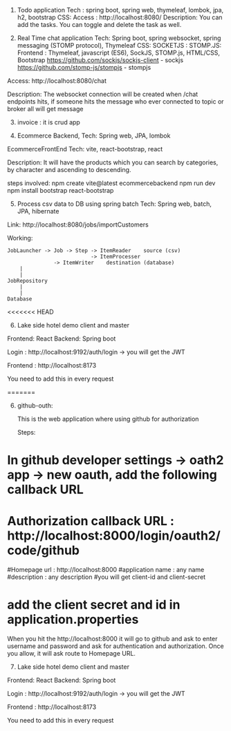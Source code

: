 1. Todo application
Tech : spring boot, spring web, thymeleaf, lombok, jpa, h2, bootstrap
CSS: <link href="https://cdn.jsdelivr.net/npm/bootstrap@5.3.3/dist/css/bootstrap.min.css" rel="stylesheet" integrity="sha384-QWTKZyjpPEjISv5WaRU9OFeRpok6YctnYmDr5pNlyT2bRjXh0JMhjY6hW+ALEwIH" crossorigin="anonymous">
Access : http://localhost:8080/
Description: You can add the tasks. You can toggle and delete the task as well.

3. Real Time chat application
Tech: Spring boot, spring websocket, spring messaging (STOMP protocol), Thymeleaf
CSS: <link href="https://cdn.jsdelivr.net/npm/bootstrap@5.3.3/dist/css/bootstrap.min.css" rel="stylesheet" integrity="sha384-QWTKZyjpPEjISv5WaRU9OFeRpok6YctnYmDr5pNlyT2bRjXh0JMhjY6hW+ALEwIH" crossorigin="anonymous">
SOCKETJS : <script src="https://cdn.jsdelivr.net/npm/sockjs-client@1/dist/sockjs.min.js"></script>
STOMP.JS: <script src="https://cdnjs.cloudflare.com/ajax/libs/stomp.js/2.3.1/stomp.min.js"></script>
Frontend : Thymeleaf, javascript (ES6), SockJS, STOMP.js, HTML/CSS, Bootstrap
https://github.com/sockjs/sockjs-client - sockjs
https://github.com/stomp-js/stompjs - stompjs

Access: http://localhost:8080/chat

Description: The websocket connection will be created when /chat endpoints hits, if someone hits the message who ever connected to topic or broker all will get message

3.  invoice : it is crud app

4.  Ecommerce Backend,
Tech: Spring web, JPA, lombok

EcommerceFrontEnd
Tech: vite, react-bootstrap, react

Description: It will have the products which you can search by categories, by character and ascending to descending.

steps involved:
npm create vite@latest ecommercebackend
npm run dev
npm install bootstrap react-bootstrap


5. Process csv data to DB using spring batch
Tech: Spring web, batch, JPA, hibernate

Link: http://localhost:8080/jobs/importCustomers


Working:

	JobLauncher -> Job -> Step -> ItemReader    source (csv)
	                           -> ItemProcesser
				   -> ItemWriter    destination (database)
		|
		|
	JobRepository
		|
		|
	Database
<<<<<<< HEAD
	
6. Lake side hotel demo client and master

Frontend: React
Backend: Spring boot


Login : http://localhost:9192/auth/login  -> you will get the JWT

Frontend : http://localhost:8173

You need to add this in every request
	
=======


 6. github-outh:

    This is the web application where using github for authorization

    Steps:
    
# In github developer settings -> oath2 app -> new oauth, add the following callback URL
# Authorization callback URL : http://localhost:8000/login/oauth2/code/github
#Homepage url : http://localhost:8000
#application name : any name
#description : any description
#you will get client-id and client-secret
# add the client secret and id in application.properties

When you hit the http://localhost:8000 it will go to github and ask to enter username and password and ask for authentication and authorization. Once you allow, it will ask route to Homepage URL.

7. Lake side hotel demo client and master

Frontend: React
Backend: Spring boot


Login : http://localhost:9192/auth/login  -> you will get the JWT

Frontend : http://localhost:8173

You need to add this in every request
	

